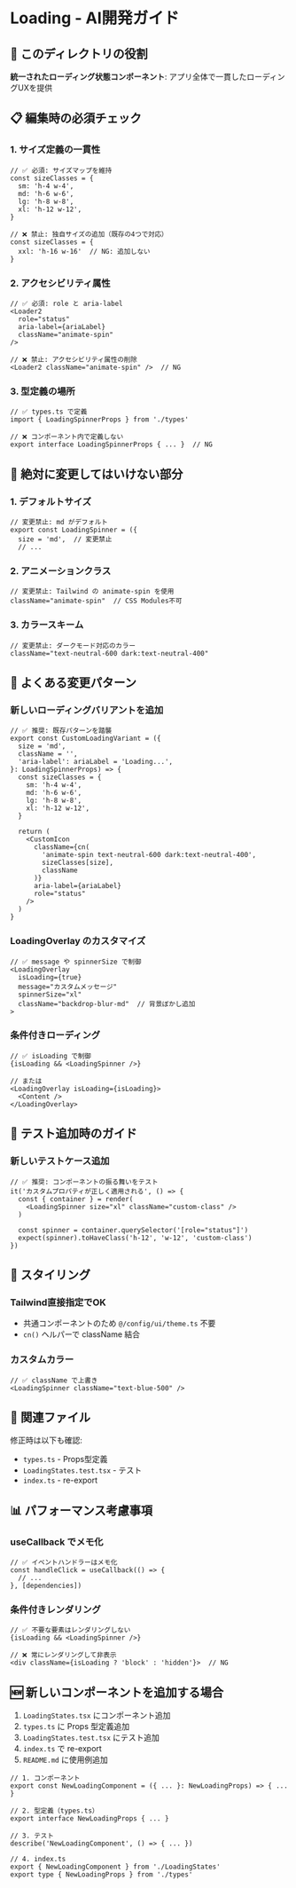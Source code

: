 # Loading - AI開発ガイド

## 🎯 このディレクトリの役割

**統一されたローディング状態コンポーネント**: アプリ全体で一貫したローディングUXを提供

## 📋 編集時の必須チェック

### 1. サイズ定義の一貫性
```tsx
// ✅ 必須: サイズマップを維持
const sizeClasses = {
  sm: 'h-4 w-4',
  md: 'h-6 w-6',
  lg: 'h-8 w-8',
  xl: 'h-12 w-12',
}

// ❌ 禁止: 独自サイズの追加（既存の4つで対応）
const sizeClasses = {
  xxl: 'h-16 w-16'  // NG: 追加しない
}
```

### 2. アクセシビリティ属性
```tsx
// ✅ 必須: role と aria-label
<Loader2
  role="status"
  aria-label={ariaLabel}
  className="animate-spin"
/>

// ❌ 禁止: アクセシビリティ属性の削除
<Loader2 className="animate-spin" />  // NG
```

### 3. 型定義の場所
```tsx
// ✅ types.ts で定義
import { LoadingSpinnerProps } from './types'

// ❌ コンポーネント内で定義しない
export interface LoadingSpinnerProps { ... }  // NG
```

## 🚨 絶対に変更してはいけない部分

### 1. デフォルトサイズ
```tsx
// 変更禁止: md がデフォルト
export const LoadingSpinner = ({
  size = 'md',  // 変更禁止
  // ...
```

### 2. アニメーションクラス
```tsx
// 変更禁止: Tailwind の animate-spin を使用
className="animate-spin"  // CSS Modules不可
```

### 3. カラースキーム
```tsx
// 変更禁止: ダークモード対応のカラー
className="text-neutral-600 dark:text-neutral-400"
```

## 🔧 よくある変更パターン

### 新しいローディングバリアントを追加
```tsx
// ✅ 推奨: 既存パターンを踏襲
export const CustomLoadingVariant = ({
  size = 'md',
  className = '',
  'aria-label': ariaLabel = 'Loading...',
}: LoadingSpinnerProps) => {
  const sizeClasses = {
    sm: 'h-4 w-4',
    md: 'h-6 w-6',
    lg: 'h-8 w-8',
    xl: 'h-12 w-12',
  }

  return (
    <CustomIcon
      className={cn(
        'animate-spin text-neutral-600 dark:text-neutral-400',
        sizeClasses[size],
        className
      )}
      aria-label={ariaLabel}
      role="status"
    />
  )
}
```

### LoadingOverlay のカスタマイズ
```tsx
// ✅ message や spinnerSize で制御
<LoadingOverlay
  isLoading={true}
  message="カスタムメッセージ"
  spinnerSize="xl"
  className="backdrop-blur-md"  // 背景ぼかし追加
>
```

### 条件付きローディング
```tsx
// ✅ isLoading で制御
{isLoading && <LoadingSpinner />}

// または
<LoadingOverlay isLoading={isLoading}>
  <Content />
</LoadingOverlay>
```

## 📝 テスト追加時のガイド

### 新しいテストケース追加
```tsx
// ✅ 推奨: コンポーネントの振る舞いをテスト
it('カスタムプロパティが正しく適用される', () => {
  const { container } = render(
    <LoadingSpinner size="xl" className="custom-class" />
  )

  const spinner = container.querySelector('[role="status"]')
  expect(spinner).toHaveClass('h-12', 'w-12', 'custom-class')
})
```

## 🎨 スタイリング

### Tailwind直接指定でOK
- 共通コンポーネントのため `@/config/ui/theme.ts` 不要
- `cn()` ヘルパーで className 結合

### カスタムカラー
```tsx
// ✅ className で上書き
<LoadingSpinner className="text-blue-500" />
```

## 🔗 関連ファイル

修正時は以下も確認:
- `types.ts` - Props型定義
- `LoadingStates.test.tsx` - テスト
- `index.ts` - re-export

## 📊 パフォーマンス考慮事項

### useCallback でメモ化
```tsx
// ✅ イベントハンドラーはメモ化
const handleClick = useCallback(() => {
  // ...
}, [dependencies])
```

### 条件付きレンダリング
```tsx
// ✅ 不要な要素はレンダリングしない
{isLoading && <LoadingSpinner />}

// ❌ 常にレンダリングして非表示
<div className={isLoading ? 'block' : 'hidden'}>  // NG
```

## 🆕 新しいコンポーネントを追加する場合

1. `LoadingStates.tsx` にコンポーネント追加
2. `types.ts` に Props 型定義追加
3. `LoadingStates.test.tsx` にテスト追加
4. `index.ts` で re-export
5. `README.md` に使用例追加

```tsx
// 1. コンポーネント
export const NewLoadingComponent = ({ ... }: NewLoadingProps) => { ... }

// 2. 型定義（types.ts）
export interface NewLoadingProps { ... }

// 3. テスト
describe('NewLoadingComponent', () => { ... })

// 4. index.ts
export { NewLoadingComponent } from './LoadingStates'
export type { NewLoadingProps } from './types'
```
